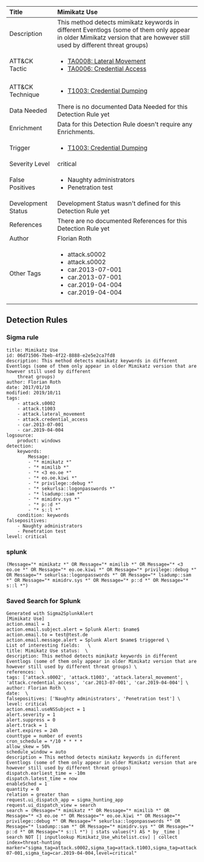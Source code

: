 | Title                | Mimikatz Use                                                                                                                                                 |
|:---------------------|:------------------------------------------------------------------------------------------------------------------------------------------------------------|
| Description          | This method detects mimikatz keywords in different Eventlogs (some of them only appear in older Mimikatz version that are however still used by different threat groups)                                                                                                                                           |
| ATT&amp;CK Tactic    |  <ul><li>[TA0008: Lateral Movement](https://attack.mitre.org/tactics/TA0008)</li><li>[TA0006: Credential Access](https://attack.mitre.org/tactics/TA0006)</li></ul>  |
| ATT&amp;CK Technique | <ul><li>[T1003: Credential Dumping](https://attack.mitre.org/techniques/T1003)</li></ul>  |
| Data Needed          |  There is no documented Data Needed for this Detection Rule yet  |
| Enrichment           |  Data for this Detection Rule doesn't require any Enrichments.  |
| Trigger              | <ul><li>[T1003: Credential Dumping](../Triggers/T1003.md)</li></ul>  |
| Severity Level       | critical |
| False Positives      | <ul><li>Naughty administrators</li><li>Penetration test</li></ul>  |
| Development Status   |  Development Status wasn't defined for this Detection Rule yet  |
| References           |  There are no documented References for this Detection Rule yet  |
| Author               | Florian Roth |
| Other Tags           | <ul><li>attack.s0002</li><li>attack.s0002</li><li>car.2013-07-001</li><li>car.2013-07-001</li><li>car.2019-04-004</li><li>car.2019-04-004</li></ul> | 

## Detection Rules

### Sigma rule

```
title: Mimikatz Use
id: 06d71506-7beb-4f22-8888-e2e5e2ca7fd8
description: This method detects mimikatz keywords in different Eventlogs (some of them only appear in older Mimikatz version that are however still used by different
    threat groups)
author: Florian Roth
date: 2017/01/10
modified: 2019/10/11
tags:
    - attack.s0002
    - attack.t1003
    - attack.lateral_movement
    - attack.credential_access
    - car.2013-07-001
    - car.2019-04-004
logsource:
    product: windows
detection:
    keywords:
        Message:
        - "* mimikatz *"
        - "* mimilib *"
        - "* <3 eo.oe *"
        - "* eo.oe.kiwi *"
        - "* privilege::debug *"
        - "* sekurlsa::logonpasswords *"
        - "* lsadump::sam *"
        - "* mimidrv.sys *"
        - "* p::d *"
        - "* s::l *"
    condition: keywords
falsepositives:
    - Naughty administrators
    - Penetration test
level: critical

```





### splunk
    
```
(Message="* mimikatz *" OR Message="* mimilib *" OR Message="* <3 eo.oe *" OR Message="* eo.oe.kiwi *" OR Message="* privilege::debug *" OR Message="* sekurlsa::logonpasswords *" OR Message="* lsadump::sam *" OR Message="* mimidrv.sys *" OR Message="* p::d *" OR Message="* s::l *")
```






### Saved Search for Splunk

```
Generated with Sigma2SplunkAlert
[Mimikatz Use]
action.email = 1
action.email.subject.alert = Splunk Alert: $name$
action.email.to = test@test.de
action.email.message.alert = Splunk Alert $name$ triggered \
List of interesting fields:   \
title: Mimikatz Use status:  \
description: This method detects mimikatz keywords in different Eventlogs (some of them only appear in older Mimikatz version that are however still used by different threat groups) \
references:  \
tags: ['attack.s0002', 'attack.t1003', 'attack.lateral_movement', 'attack.credential_access', 'car.2013-07-001', 'car.2019-04-004'] \
author: Florian Roth \
date:  \
falsepositives: ['Naughty administrators', 'Penetration test'] \
level: critical
action.email.useNSSubject = 1
alert.severity = 1
alert.suppress = 0
alert.track = 1
alert.expires = 24h
counttype = number of events
cron_schedule = */10 * * * *
allow_skew = 50%
schedule_window = auto
description = This method detects mimikatz keywords in different Eventlogs (some of them only appear in older Mimikatz version that are however still used by different threat groups)
dispatch.earliest_time = -10m
dispatch.latest_time = now
enableSched = 1
quantity = 0
relation = greater than
request.ui_dispatch_app = sigma_hunting_app
request.ui_dispatch_view = search
search = (Message="* mimikatz *" OR Message="* mimilib *" OR Message="* <3 eo.oe *" OR Message="* eo.oe.kiwi *" OR Message="* privilege::debug *" OR Message="* sekurlsa::logonpasswords *" OR Message="* lsadump::sam *" OR Message="* mimidrv.sys *" OR Message="* p::d *" OR Message="* s::l *") | stats values(*) AS * by _time | search NOT [| inputlookup Mimikatz_Use_whitelist.csv] | collect index=threat-hunting marker="sigma_tag=attack.s0002,sigma_tag=attack.t1003,sigma_tag=attack.lateral_movement,sigma_tag=attack.credential_access,sigma_tag=car.2013-07-001,sigma_tag=car.2019-04-004,level=critical"
```
